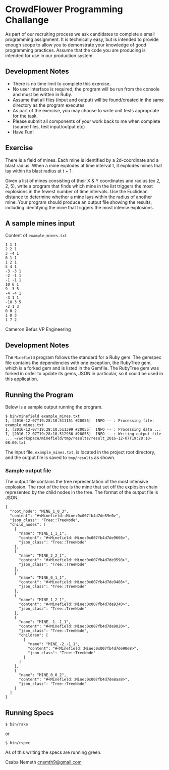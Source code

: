 # CrowdFlower Programming Challange

As part of our recruiting process we ask candidates to complete a small
programming assignment. It is technically easy, but is intended to
provide enough scope to allow you to demonstrate your knowledge of good
programming practices. Assume that the code you are producing is
intended for use in our production system.

## Development Notes

- There is no time limit to complete this exercise.
- No user interface is required; the program will be run from the
console and must be written in Ruby.
- Assume that all files (input and output) will be found/created in the
same directory as the program executes
- As part of the exercise, you may choose to write unit tests
appropriate for the task.
- Please submit all components of your work back to me when complete
(source files, test input/output etc)
- Have Fun!

## Exercise

There is a field of mines. Each mine is identified by a 2d-coordinate
and a blast radius. When a mine explodes at time interval t, it explodes
mines that lay within its blast radius at t + 1.

Given a list of mines consisting of their X & Y coordinates and radius
(ex 2, 2, 5), write a program that finds which mine in the list triggers
the most explosions in the fewest number of time intervals. Use the
Euclidean distance to determine whether a mine lays within the radius of
another mine. Your program should produce an output file showing the
results, including identifying the mine that triggers the most intense
explosions.

## A sample mines input

Content of `example_mines.txt`

    1 1 1
    2 2 1
    3 -4 1
    0 1 1
    1 2 1
    5 4 1
    -3 -3 1
    -2 -1 1
    -1 -1 1
    10 6 1
    9 -3 5
    -4 -4 1
    -3 1 1
    -10 3 5
    -2 1 3
    0 0 2
    1 0 3
    1 7 2

Cameron Befus
VP Engineering

## Development Notes

The `Minefield` program follows the standard for a Ruby gem. The gemspec file contains the dependencies with one exception,
 the RubyTree gem, which is a forked gem and is listed in the Gemfile. The RubyTree gem was forked in order to update its gems,
JSON in particular, so it could be used in this application.

## Running the Program

Below is a sample output running the program.
```
$ bin/minefield example_mines.txt
I, [2016-12-07T19:28:10.511151 #20055]  INFO -- : Processing file: example_mines.txt
I, [2016-12-07T19:28:10.511399 #20055]  INFO -- : Processing data ...
I, [2016-12-07T19:28:10.512936 #20055]  INFO -- : Writing output file ... ~/workspace/minefield/tmp/results/result_2016-12-07T19:28:10-08:00.txt
```
The input file, `example_mines.txt`, is located in the project root directory, and the output file is saved to `tmp/results` as shown.

### Sample output file

The output file contains the tree representation of the most intensive explosion. The root of the tree is the mine that set off the explosion chain
represented by the child nodes in the tree. The format of the output file is JSON.
```
{
  "root_node": "MINE_1_0_3",
  "content": "#<Minefield::Mine:0x007fb4d7de89e0>",
  "json_class": "Tree::TreeNode",
  "child_nodes": [
    {
      "name": "MINE_1_1_1",
      "content": "#<Minefield::Mine:0x007fb4d7de9660>",
      "json_class": "Tree::TreeNode"
    },
    {
      "name": "MINE_2_2_1",
      "content": "#<Minefield::Mine:0x007fb4d7de9598>",
      "json_class": "Tree::TreeNode"
    },
    {
      "name": "MINE_0_1_1",
      "content": "#<Minefield::Mine:0x007fb4d7de9408>",
      "json_class": "Tree::TreeNode"
    },
    {
      "name": "MINE_1_2_1",
      "content": "#<Minefield::Mine:0x007fb4d7de9340>",
      "json_class": "Tree::TreeNode"
    },
    {
      "name": "MINE_-1_-1_1",
      "content": "#<Minefield::Mine:0x007fb4d7de9020>",
      "json_class": "Tree::TreeNode",
      "children": [
        {
          "name": "MINE_-2_-1_1",
          "content": "#<Minefield::Mine:0x007fb4d7de90e8>",
          "json_class": "Tree::TreeNode"
        }
      ]
    },
    {
      "name": "MINE_0_0_2",
      "content": "#<Minefield::Mine:0x007fb4d7de8aa8>",
      "json_class": "Tree::TreeNode"
    }
  ]
}
```

## Running Specs

```
$ bin/rake
```
or
```
$ bin/rspec
```
As of this writing the specs are running green.

Csaba Nemeth
cnemth9@gmail.com
